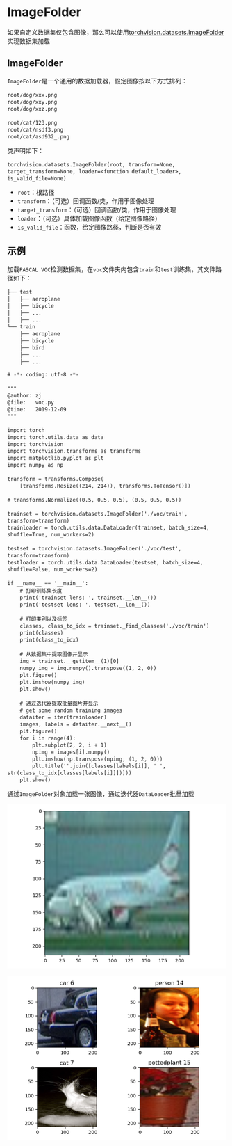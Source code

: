 
# ImageFolder

如果自定义数据集仅包含图像，那么可以使用[torchvision.datasets.ImageFolder](https://pytorch.org/docs/stable/torchvision/datasets.html#imagefolder)实现数据集加载

## ImageFolder

`ImageFolder`是一个通用的数据加载器，假定图像按以下方式排列：

```
root/dog/xxx.png
root/dog/xxy.png
root/dog/xxz.png

root/cat/123.png
root/cat/nsdf3.png
root/cat/asd932_.png
```

类声明如下：

```
torchvision.datasets.ImageFolder(root, transform=None, target_transform=None, loader=<function default_loader>, is_valid_file=None)
```

* `root`：根路径
* `transform`：（可选）回调函数/类，作用于图像处理
* `target_transform`：（可选）回调函数/类，作用于图像处理
* `loader`：（可选）具体加载图像函数（给定图像路径）
* `is_valid_file`：函数，给定图像路径，判断是否有效

## 示例

加载`PASCAL VOC`检测数据集，在`voc`文件夹内包含`train`和`test`训练集，其文件路径如下：

```
├── test
│   ├── aeroplane
│   ├── bicycle
│   ├── ...
│   ├── ...
└── train
    ├── aeroplane
    ├── bicycle
    ├── bird
    ├── ...
    ├── ...
```

```
# -*- coding: utf-8 -*-

"""
@author: zj
@file:   voc.py
@time:   2019-12-09
"""

import torch
import torch.utils.data as data
import torchvision
import torchvision.transforms as transforms
import matplotlib.pyplot as plt
import numpy as np

transform = transforms.Compose(
    [transforms.Resize((214, 214)), transforms.ToTensor()])

# transforms.Normalize((0.5, 0.5, 0.5), (0.5, 0.5, 0.5))

trainset = torchvision.datasets.ImageFolder('./voc/train', transform=transform)
trainloader = torch.utils.data.DataLoader(trainset, batch_size=4, shuffle=True, num_workers=2)

testset = torchvision.datasets.ImageFolder('./voc/test', transform=transform)
testloader = torch.utils.data.DataLoader(testset, batch_size=4, shuffle=False, num_workers=2)

if __name__ == '__main__':
    # 打印训练集长度
    print('trainset lens: ', trainset.__len__())
    print('testset lens: ', testset.__len__())

    # 打印类别以及标签
    classes, class_to_idx = trainset._find_classes('./voc/train')
    print(classes)
    print(class_to_idx)

    # 从数据集中提取图像并显示
    img = trainset.__getitem__(1)[0]
    numpy_img = img.numpy().transpose((1, 2, 0))
    plt.figure()
    plt.imshow(numpy_img)
    plt.show()

    # 通过迭代器提取批量图片并显示
    # get some random training images
    dataiter = iter(trainloader)
    images, labels = dataiter.__next__()
    plt.figure()
    for i in range(4):
        plt.subplot(2, 2, i + 1)
        npimg = images[i].numpy()
        plt.imshow(np.transpose(npimg, (1, 2, 0)))
        plt.title(''.join([classes[labels[i]], ' ', str(class_to_idx[classes[labels[i]]])]))
    plt.show()
```

通过`ImageFolder`对象加载一张图像，通过迭代器`DataLoader`批量加载

![](./imgs/voc-aeroplane.png)

![](./imgs/voc-dataloader.png)